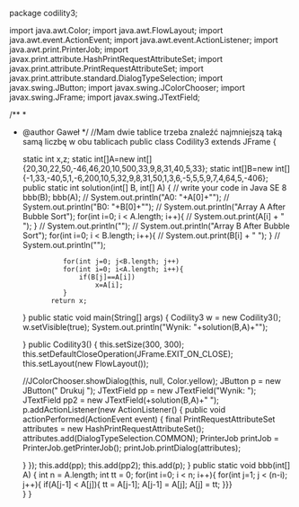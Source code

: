 package codility3;

import java.awt.Color;
import java.awt.FlowLayout;
import java.awt.event.ActionEvent;
import java.awt.event.ActionListener;
import java.awt.print.PrinterJob;
import javax.print.attribute.HashPrintRequestAttributeSet;
import javax.print.attribute.PrintRequestAttributeSet;
import javax.print.attribute.standard.DialogTypeSelection;
import javax.swing.JButton;
import javax.swing.JColorChooser;
import javax.swing.JFrame;
import javax.swing.JTextField;

/**
 *
 * @author Gaweł
 */  //Mam dwie tablice trzeba znaleźć najmniejszą taką samą liczbę w obu tablicach
public class Codility3 extends JFrame
{

     static int x,z;
     static int[]A=new int[]{20,30,22,50,-46,46,20,10,500,33,9,8,31,40,5,33};
     static int[]B=new int[]{-1,33,-40,5,1,-6,200,10,5,32,9,8,31,50,1,3,6,-5,5,5,9,7,4,64,5,-406};
     public static int solution(int[] B, int[] A) {
        // write your code in Java SE 8
             bbb(B);
             bbb(A);
             // System.out.println("A0: "+A[0]+"");
             // System.out.println("B0: "+B[0]+"");
             // System.out.println("Array A After Bubble Sort");
              for(int i=0; i < A.length; i++){
             //  System.out.print(A[i] + " ");
               }
             // System.out.println("");
             // System.out.println("Array B After Bubble Sort");
              for(int i=0; i < B.length; i++){
            //   System.out.print(B[i] + " ");
               }
            //   System.out.println("");
        
                 for(int j=0; j<B.length; j++)
                 for(int i=0; i<A.length; i++){
                     if(B[j]==A[i])
                         x=A[i];
                 }
              return x;
    }
    public static void main(String[] args) {
       Codility3 w = new Codility3();
       w.setVisible(true); 
       System.out.println("Wynik: "+solution(B,A)+"");
       
             
    }
    public Codility3() {
    this.setSize(300, 300);
    this.setDefaultCloseOperation(JFrame.EXIT_ON_CLOSE);
    this.setLayout(new FlowLayout());

    //JColorChooser.showDialog(this, null, Color.yellow);
    JButton p = new JButton(" Drukuj ");
    JTextField pp = new JTextField("Wynik: ");
    JTextField pp2 = new JTextField(+solution(B,A)+"   ");
    p.addActionListener(new ActionListener() {
      public void actionPerformed(ActionEvent event) {
        final PrintRequestAttributeSet attributes = new HashPrintRequestAttributeSet();
        attributes.add(DialogTypeSelection.COMMON);
        PrinterJob printJob = PrinterJob.getPrinterJob();
        printJob.printDialog(attributes);

      }
    });
    this.add(pp);
    this.add(pp2);
    this.add(p);
   }
        public static void bbb(int[] A) {
              int n = A.length;
              int tt = 0;
         for(int i=0; i < n; i++){
                      for(int j=1; j < (n-i); j++){
                            if(A[j-1] < A[j]){
                                      tt = A[j-1];
                                      A[j-1] = A[j];
                                   A[j] = tt;
              }}}   
      }
}
